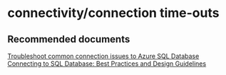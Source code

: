 <properties
	pageTitle="connectivity/connection time-outs"
	description="connectivity/connection time-outs"
	service="microsoft.sql"
	resource="servers"
	authors="rohitna"
	displayOrder=""
	selfHelpType="generic"
	supportTopicIds="31980412,32594710"
	resourceTags=""
	productPesIds="13491,16259"
	cloudEnvironments="public"
/>

# connectivity/connection time-outs

## **Recommended documents**
[Troubleshoot common connection issues to Azure SQL Database](https://azure.microsoft.com/documentation/articles/sql-database-troubleshoot-common-connection-issues/)<br>
[Connecting to SQL Database: Best Practices and Design Guidelines](https://azure.microsoft.com/documentation/articles/sql-database-connect-central-recommendations)
